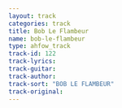 ```yaml
---
layout: track
categories: track
title: Bob Le Flambeur
name: bob-le-flambeur
type: ahfow_track
track-id: 122
track-lyrics: 
track-guitar: 
track-author: 
track-sort: "BOB LE FLAMBEUR"
track-original: 
---
```

